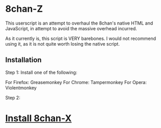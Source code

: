 8chan-Z
=======

This userscript is an attempt to overhaul the 8chan's native HTML and JavaScript, in attempt to avoid the massive overhead incurred.

As it currently is, this script is VERY barebones. I would not recommend using it, as it is not quite worth losing the native script.

Installation
-------
Step 1: Install one of the following:

For Firefox: Greasemonkey
For Chrome: Tampermonkey
For Opera: Violentmonkey

Step 2:
<h1><a href="https://github.com/tux3/8chan-X/raw/master/8chan-x.user.js">Install 8chan-X</a></h1>